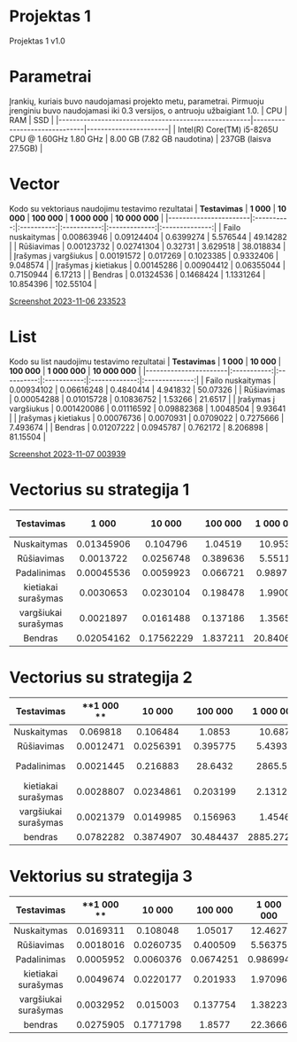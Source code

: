 # Projektas 1
Projektas 1 v1.0

# Parametrai
Įrankių, kuriais buvo naudojamasi projekto metu, parametrai. Pirmuoju įrenginiu buvo naudojamasi iki 0.3 versijos, o antruoju užbaigiant 1.0.
| CPU                                                  | RAM                          | SSD                   |
|------------------------------------------------------|------------------------------|-----------------------|
| Intel(R) Core(TM) i5-8265U  CPU @ 1.60GHz   1.80 GHz | 8.00 GB  (7.82 GB naudotina) | 237GB (laisva 27.5GB) |

# Vector

Kodo su vektoriaus naudojimu testavimo rezultatai
| **Testavimas**        |  **1 000** | **10 000** | **100 000** | **1 000 000** | **10 000 000** |
|-----------------------|:----------:|:----------:|:-----------:|:-------------:|:--------------:|
| Failo nuskaitymas     | 0.00863946 | 0.09124404 |  0.6399274  |    5.576544   |    49.14282    |
| Rūšiavimas            | 0.00123732 | 0.02741304 |   0.32731   |    3.629518   |   38.018834    |
| Įrašymas į vargšiukus | 0.00191572 |  0.017269  |  0.1023385  |   0.9332406   |    9.048574    |
| Įrašymas į kietiakus  | 0.00145286 | 0.00904412 |  0.06355044 |   0.7150944   |     6.17213    |
| Bendras               | 0.01324536 |  0.1468424 |  1.1331264  |   10.854396   |    102.55104   |


[Screenshot 2023-11-06 233523](https://github.com/taurinho13/My-first-project/assets/146191931/efcb3fb8-54e6-4f06-9ba8-7bb626c36dda)


# List

Kodo su list naudojimu testavimo rezultatai
| **Testavimas**        |  **1 000**  | **10 000** | **100 000** | **1 000 000** | **10 000 000** |
|-----------------------|:-----------:|:----------:|:-----------:|:-------------:|:--------------:|
| Failo nuskaitymas     |  0.00934102 | 0.06616248 |  0.4840414  |    4.941832   |    50.07326    |
| Rūšiavimas            |  0.00054288 | 0.01015728 |  0.10836752 |    1.53266    |     21.6517    |
| Įrašymas į vargšiukus | 0.001420086 | 0.01116592 |  0.09882368 |   1.0048504   |     9.93641    |
| Įrašymas į kietiakus  |  0.00076736 |  0.0070931 |  0.0709022  |   0.7275666   |    7.493674    |
| Bendras               |  0.01207222 |  0.0945787 |   0.762172  |    8.206898   |    81.15504    |


[Screenshot 2023-11-07 003939](https://github.com/taurinho13/My-first-project/assets/146191931/fa6256d6-1698-4ba7-94be-d9fb531a0591)

# Vectorius su strategija 1

|      Testavimas      |    1 000   |   10 000   |  100 000 | 1 000 000  | 10 000 000 |
|:--------------------:|:----------:|:----------:|:--------:|:----------:|:----------:|
|      Nuskaitymas     | 0.01345906 |  0.104796  |  1.04519 |   10.9532  |   108.312  |
|      Rūšiavimas      |  0.0013722 |  0.0256748 | 0.389636 |   5.55111  |   76.1943  |
|      Padalinimas     | 0.00045536 |  0.0059923 | 0.066721 |  0.989759  |   14.084   |
|  kietiakai surašymas |  0.0030653 |  0.0230104 | 0.198478 |   1.99002  |   20.324   |
| vargšiukai surašymas |  0.0021897 |  0.0161488 | 0.137186 |   1.35657  |   13.8472  |
|        Bendras       | 0.02054162 | 0.17562229 | 1.837211 |  20.840659 |  232.7615  |

# Vectorius su strategija 2

|    **Testavimas**    | **1 000 ** | **10 000** | **100 000** | **1 000 000** |   **10 000 000**   |
|:--------------------:|:----------:|:----------:|:-----------:|:-------------:|:------------------:|
|      Nuskaitymas     |  0.069818  |  0.106484  |    1.0853   |     10.687    |       113.094      |
|      Rūšiavimas      |  0.0012471 |  0.0256391 |   0.395775  |    5.43938    |       75.8923      |
|      Padalinimas     |  0.0021445 |  0.216883  |   28.6432   |    2865.56    | Nepavyko išmatuoti |
|  kietiakai surašymas |  0.0028807 |  0.0234861 |   0.203199  |    2.13127    | Nepavyko išmatuoti |
| vargšiukai surašymas |  0.0021379 |  0.0149985 |   0.156963  |     1.4546    | Nepavyko išmatuoti |
|        bendras       |  0.0782282 |  0.3874907 |  30.484437  |   2885.27225  |                    |

# Vektorius su strategija 3

|    **Testavimas**    | **1 000 ** | **10 000** | **100 000** | **1 000 000** | **10 000 000** |
|:--------------------:|:----------:|:----------:|:-----------:|:-------------:|:--------------:|
|      Nuskaitymas     |  0.0169311 |  0.108048  |   1.05017   |    12.4627    |     115.033    |
|      Rūšiavimas      |  0.0018016 |  0.0260735 |   0.400509  |    5.56375    |     77.0567    |
|      Padalinimas     |  0.0005952 |  0.0060376 |  0.0674251  |    0.986994   |      14.29     |
|  kietiakai surašymas |  0.0049674 |  0.0220177 |   0.201933  |    1.97096    |     23.6769    |
| vargšiukai surašymas |  0.0032952 |  0.015003  |   0.137754  |    1.38223    |     52.4768    |
|        bendras       |  0.0275905 |  0.1771798 |    1.8577   |    22.3666    |    282.5334    |
